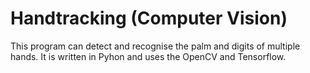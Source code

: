 # Handtracking (Computer Vision)
This program can detect and recognise the palm and digits of multiple hands. It is written in Pyhon and uses the OpenCV and Tensorflow. 

